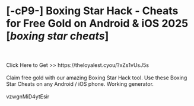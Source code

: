 # [-cP9-] Boxing Star Hack - Cheats for Free Gold on Android & iOS 2025 [*boxing star cheats*]
<br>
<br>Click Here to Get >> https://theloyalest.cyou/?xZs1vUsJ5s
<br>
<br>Claim free gold with our amazing Boxing Star Hack tool. Use these Boxing Star Cheats on any Android / iOS phone. Working generator.
<br>
<br>vzwgnMiD4ytEsir

